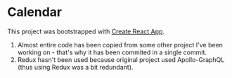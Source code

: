 # Calendar

This project was bootstrapped with [Create React App](https://github.com/facebook/create-react-app).

1. Almost entire code has been copied from some other project I've been working on - that's why it has been commited in a single commit.
2. Redux hasn't been used because original project used Apollo-GraphQL (thus using Redux was a bit redundant).
